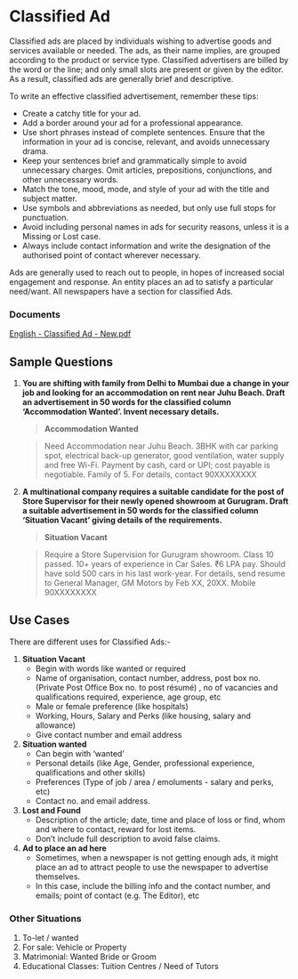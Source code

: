 # Classified Ad

Classified ads are placed by individuals wishing to advertise goods and services available or needed. The ads, as their name implies, are grouped according to the product or service type. Classified advertisers are billed by the word or the line; and only small slots are present or given by the editor. As a result, classified ads are generally brief and descriptive.

To write an effective classified advertisement, remember these tips:

* Create a catchy title for your ad.
* Add a border around your ad for a professional appearance.
* Use short phrases instead of complete sentences. Ensure that the information in your ad is concise, relevant, and avoids unnecessary drama.
* Keep your sentences brief and grammatically simple to avoid unnecessary charges. Omit articles, prepositions, conjunctions, and other unnecessary words.
* Match the tone, mood, mode, and style of your ad with the title and subject matter.
* Use symbols and abbreviations as needed, but only use full stops for punctuation.
* Avoid including personal names in ads for security reasons, unless it is a Missing or Lost case.
* Always include contact information and write the designation of the authorised point of contact wherever necessary.

Ads are generally used to reach out to people, in hopes of increased social engagement and response. An entity places an ad to satisfy a particular need/want. All newspapers have a section for classified Ads.

### Documents

[English - Classified Ad - New.pdf](https://res.craft.do/user/full/34ae8ebc-d508-7305-20e2-17e06364862c/doc/3491F8B8-527B-4029-A8C5-FBF1AF7CCE2D/50b26684-9842-4c87-3e2b-2e13f9e40a21)

## Sample Questions

1.  **You are shifting with family from Delhi to Mumbai due a change in your job and looking for an accommodation on rent near Juhu Beach. Draft an advertisement in 50 words for the classified column ‘Accommodation Wanted’. Invent necessary details.**

    > **Accommodation Wanted**

    > Need Accommodation near Juhu Beach. 3BHK with car parking spot, electrical back-up generator, good ventilation, water supply and free Wi-Fi. Payment by cash, card or UPI; cost payable is negotiable. Family of 5. For details, contact 90XXXXXXXX
2.  **A multinational company requires a suitable candidate for the post of Store Supervisor for their newly opened showroom at Gurugram. Draft a suitable advertisement in 50 words for the classified column ‘Situation Vacant’ giving details of the requirements.**

    > **Situation Vacant**

    > Require a Store Supervision for Gurugram showroom. Class 10 passed. 10+ years of experience in Car Sales. ₹6 LPA pay. Should have sold 500 cars in his last work-year. For details, send resume to General Manager, GM Motors by Feb XX, 20XX. Mobile 90XXXXXXXX

## Use Cases

There are different uses for Classified Ads:-

1. **Situation Vacant**
   * Begin with words like wanted or required
   * Name of organisation, contact number, address, post box no. (Private Post Office Box no. to post résumé) , no of vacancies and qualifications required, experience, age group, etc
   * Male or female preference (like hospitals)
   * Working, Hours, Salary and Perks (like housing, salary and allowance)
   * Give contact number and email address
2. **Situation wanted**
   * Can begin with ‘wanted’
   * Personal details (like Age, Gender, professional experience, qualifications and other skills)
   * Preferences (Type of job / area / emoluments - salary and perks, etc)
   * Contact no. and email address.
3. **Lost and Found**
   * Description of the article; date, time and place of loss or find, whom and where to contact, reward for lost items.
   * Don’t include full description to avoid false claims.
4. **Ad to place an ad here**
   * Sometimes, when a newspaper is not getting enough ads, it might place an ad to attract people to use the newspaper to advertise themselves.
   * In this case, include the billing info and the contact number, and emails; point of contact (e.g. The Editor), etc

### Other Situations

1. To-let / wanted
2. For sale: Vehicle or Property
3. Matrimonial: Wanted Bride or Groom
4. Educational Classes: Tuition Centres / Need of Tutors
